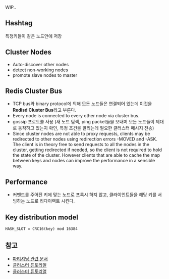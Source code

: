 WIP..

Hashtag
-----
특정키들이 같은 노드안에 저장

Cluster Nodes
-----
- Auto-discover other nodes
- detect non-working nodes
- promote slave nodes to master

Redis Cluster Bus
-----
- TCP bus와 binary protocol에 의해 모든 노드들은 연결되어 있는데 이것을 **Redisd Cluster Bus**라고 부른다. 
- Every node is connected to every other node via cluster bus.
- gossip 프로토콜 사용 (새 노드 탐색, ping packet들을 보내며 모든 노드들이 제대로 동작하고 있는지 확인, 특정 조건을 알리는데 필요한 클러스터 메시지 전송)
- Since cluster nodes are not able to proxy requests, clients may be redirected to other nodes using redirection errors -MOVED and -ASK. The client is in theory free to send requests to all the nodes in the cluster, getting redirected if needed, so the client is not required to hold the state of the cluster. However clients that are able to cache the map between keys and nodes can improve the performance in a sensible way.


Performance
-----
- 커맨드를 주어진 키에 맞는 노드로 프록시 하지 않고, 클라이언트들을 해당 키를 서빙하는 노드로 리다이렉트 시킨다.


Key distribution model
-----
```
HASH_SLOT = CRC16(key) mod 16384
```

참고
--------
- [파티셔닝 관련 문서](https://redis.io/topics/partitioning)
- [클러스터 튜토리얼](https://redis.io/topics/cluster-tutorial)
- [클러스터 튜토리얼](https://redis.io/topics/cluster-spec)